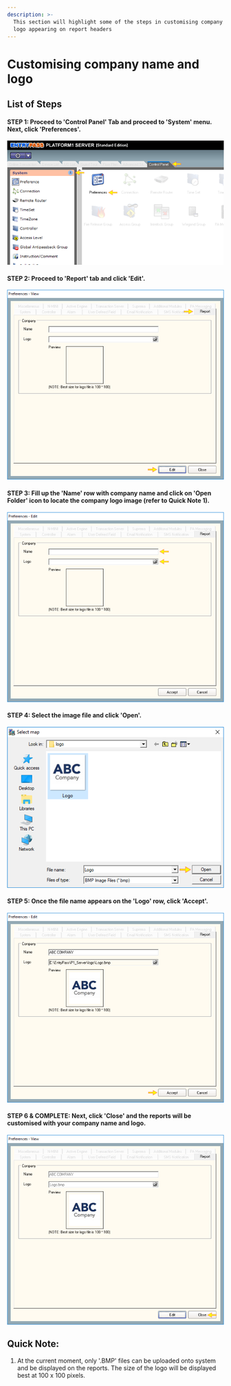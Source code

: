 ```yaml
---
description: >-
  This section will highlight some of the steps in customising company name and
  logo appearing on report headers
---
```


# Customising company name and logo

## List of Steps

#### STEP 1: Proceed to 'Control Panel' Tab and proceed to 'System' menu. Next, click 'Preferences'. 

![](../.gitbook/assets/untitled1%20%2824%29.png)



#### STEP 2: Proceed to 'Report' tab and click 'Edit'. 

![](../.gitbook/assets/untitled2%20%2819%29.png)



#### STEP 3: Fill up the 'Name' row with company name and click on 'Open Folder' icon to locate the company logo image \(refer to Quick Note 1\).

![](../.gitbook/assets/untitled3%20%2832%29.png)



#### STEP 4: Select the image file and click 'Open'. 

![](../.gitbook/assets/untitled4%20%2814%29.png)



#### STEP 5: Once the file name appears on the 'Logo' row, click 'Accept'. 

![](../.gitbook/assets/untitled5%20%2833%29.png)



#### STEP 6 & COMPLETE: Next, click 'Close' and the reports will be customised with your company name and logo.

![](../.gitbook/assets/untitled6%20%283%29.png)

## Quick Note:

1. At the current moment, only '.BMP' files can be uploaded onto system and be displayed on the reports. The size of the logo will be displayed best at 100 x 100 pixels. 

